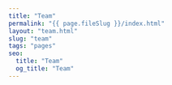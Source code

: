 ```yaml
---
title: "Team"
permalink: "{{ page.fileSlug }}/index.html"
layout: "team.html"
slug: "team"
tags: "pages"
seo:
  title: "Team"
  og_title: "Team"
---
```



